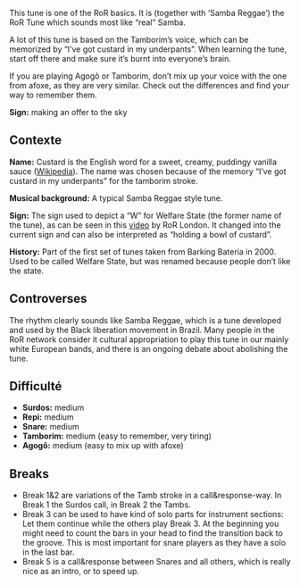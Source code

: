 This tune is one of the RoR basics. It is (together with ‘Samba Reggae’) the RoR
Tune which sounds most like “real” Samba.

A lot of this tune is based on the Tamborim’s voice, which can be memorized by
“I’ve got custard in my underpants”. When learning the tune, start off there and
make sure it’s burnt into everyone’s brain.

If you are playing Agogô or Tamborim, don’t mix up your voice with the one from
afoxe, as they are very similar. Check out the differences and find your way to
remember them.

**Sign:** making an offer to the sky

## Contexte

**Name:** Custard is the English word for a sweet, creamy, puddingy vanilla
sauce ([Wikipedia](https://en.wikipedia.org/wiki/Custard)). The name was chosen
because of the memory “I’ve got custard in my underpants” for the tamborim
stroke.

**Musical background:** A typical Samba Reggae style tune.

**Sign:** The sign used to depict a “W” for Welfare State (the former name of
the tune), as can be seen in this
[video](https://tube.rhythms-of-resistance.org/w/3LnZ6d58J1jd5GNzK1mQqp) by RoR
London. It changed into the current sign and can also be interpreted as “holding
a bowl of custard”.

**History:** Part of the first set of tunes taken from Barking Bateria in 2000.
Used to be called Welfare State, but was renamed because people don’t like the
state.

## Controverses

The rhythm clearly sounds like Samba Reggae, which is a tune developed and used
by the Black liberation movement in Brazil. Many people in the RoR network
consider it cultural appropriation to play this tune in our mainly white
European bands, and there is an ongoing debate about abolishing the tune.

## Difficulté

* **Surdos:** medium
* **Repi:** medium
* **Snare:** medium
* **Tamborim:** medium (easy to remember, very tiring)
* **Agogô:** medium (easy to mix up with afoxe)

## Breaks

* Break 1&2 are variations of the Tamb stroke in a call&response-way. In Break 1
  the Surdos call, in Break 2 the Tambs.
* Break 3 can be used to have kind of solo parts for instrument sections: Let
  them continue while the others play Break 3. At the beginning you might need
  to count the bars in your head to find the transition back to the groove. This
  is most important for snare players as they have a solo in the last bar.
* Break 5 is a call&response between Snares and all others, which is really nice
  as an intro, or to speed up.
